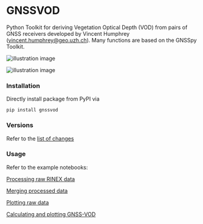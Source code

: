 # GNSSVOD
Python Toolkit for deriving Vegetation Optical Depth (VOD) from pairs of GNSS receivers developed by Vincent Humphrey (vincent.humphrey@geo.uzh.ch). Many functions are based on the GNSSpy Toolkit.

![illustration image](examples/figures/illustration_snr.png)

![illustration image](examples/figures/illustration_vod.png)

### Installation

Directly install package from PyPI via
```
pip install gnssvod
```

### Versions

Refer to the [list of changes](CHANGELOG.md)

### Usage

Refer to the example notebooks:

[Processing raw RINEX data](examples/01_demo_processing.ipynb)

[Merging processed data](examples/02_demo_gathering.ipynb)

[Plotting raw data](examples/03_demo_hemispheric_plotting.ipynb)

[Calculating and plotting GNSS-VOD](examples/04_demo_gnss_vod.ipynb)